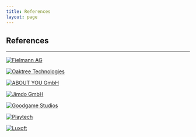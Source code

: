 ```yaml
---
title: References
layout: page
---
```


## References

---

[![Fielmann AG](https://upload.wikimedia.org/wikipedia/commons/thumb/5/5a/160506_Fielmann_LogoNEU_pos_wiki.svg/320px-160506_Fielmann_LogoNEU_pos_wiki.svg.png "Fielmann AG")](https://www.fielmann.de)

[![Oaktree Technologies](https://www.oak.tt/_nuxt/img/8d89c9c.svg "Oaktree Technologies GmbH")](https://www.oak.tt)

[![ABOUT YOU GmbH](https://upload.wikimedia.org/wikipedia/commons/thumb/4/4b/ABOUT_YOU_Logo.png/320px-ABOUT_YOU_Logo.png "ABOUT YOU GmbH")](https://www.aboutyou.de)

[![Jimdo GmbH](https://upload.wikimedia.org/wikipedia/commons/thumb/5/56/Jimdo_Logo.png/320px-Jimdo_Logo.png "Jimdo GmbH")](https://jimdo.com)

[![Goodgame Studios](https://upload.wikimedia.org/wikipedia/commons/thumb/a/a1/Goodgame_Studios_Logo_2015.svg/320px-Goodgame_Studios_Logo_2015.svg.png "Goodgame Studios")](https://goodgamestudios.com)

[![Playtech](https://upload.wikimedia.org/wikipedia/en/thumb/6/65/Playtech_logo.svg/320px-Playtech_logo.svg.png "Playtech")](https://playtech.com)

[![Luxoft](https://upload.wikimedia.org/wikipedia/commons/thumb/2/2e/Luxoft-logo-2015.svg/320px-Luxoft-logo-2015.svg.png "Luxoft")](https://luxoft.com)
